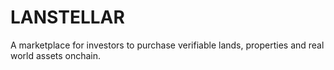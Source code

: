 # LANSTELLAR
A marketplace for investors to purchase verifiable lands, properties and real world assets onchain.
